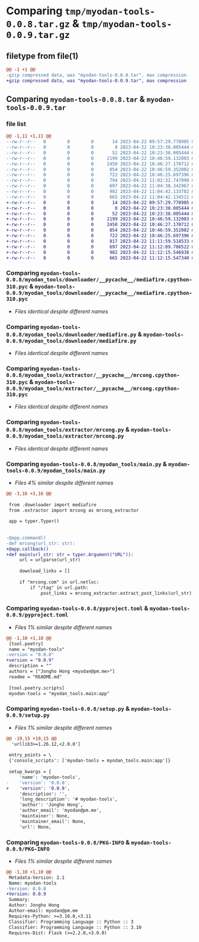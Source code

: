 # Comparing `tmp/myodan-tools-0.0.8.tar.gz` & `tmp/myodan-tools-0.0.9.tar.gz`

## filetype from file(1)

```diff
@@ -1 +1 @@
-gzip compressed data, was "myodan-tools-0.0.8.tar", max compression
+gzip compressed data, was "myodan-tools-0.0.9.tar", max compression
```

## Comparing `myodan-tools-0.0.8.tar` & `myodan-tools-0.0.9.tar`

### file list

```diff
@@ -1,11 +1,11 @@
--rw-r--r--   0        0        0       14 2023-04-22 09:57:29.778905 myodan-tools-0.0.8/README.md
--rw-r--r--   0        0        0        0 2023-04-22 10:23:38.005444 myodan-tools-0.0.8/myodan_tools/__init__.py
--rw-r--r--   0        0        0       52 2023-04-22 10:23:38.005444 myodan-tools-0.0.8/myodan_tools/__main__.py
--rw-r--r--   0        0        0     2199 2023-04-22 10:46:59.132003 myodan-tools-0.0.8/myodan_tools/downloader/__pycache__/mediafire.cpython-310.pyc
--rw-r--r--   0        0        0     2450 2023-04-22 10:46:27.170712 myodan-tools-0.0.8/myodan_tools/downloader/mediafire.py
--rw-r--r--   0        0        0      854 2023-04-22 10:46:59.352002 myodan-tools-0.0.8/myodan_tools/extractor/__pycache__/mrcong.cpython-310.pyc
--rw-r--r--   0        0        0      722 2023-04-22 10:46:25.697396 myodan-tools-0.0.8/myodan_tools/extractor/mrcong.py
--rw-r--r--   0        0        0      794 2023-04-22 11:02:32.747090 myodan-tools-0.0.8/myodan_tools/main.py
--rw-r--r--   0        0        0      697 2023-04-22 11:04:38.342967 myodan-tools-0.0.8/pyproject.toml
--rw-r--r--   0        0        0      982 2023-04-22 11:04:42.133782 myodan-tools-0.0.8/setup.py
--rw-r--r--   0        0        0      665 2023-04-22 11:04:42.134511 myodan-tools-0.0.8/PKG-INFO
+-rw-r--r--   0        0        0       14 2023-04-22 09:57:29.778905 myodan-tools-0.0.9/README.md
+-rw-r--r--   0        0        0        0 2023-04-22 10:23:38.005444 myodan-tools-0.0.9/myodan_tools/__init__.py
+-rw-r--r--   0        0        0       52 2023-04-22 10:23:38.005444 myodan-tools-0.0.9/myodan_tools/__main__.py
+-rw-r--r--   0        0        0     2199 2023-04-22 10:46:59.132003 myodan-tools-0.0.9/myodan_tools/downloader/__pycache__/mediafire.cpython-310.pyc
+-rw-r--r--   0        0        0     2450 2023-04-22 10:46:27.170712 myodan-tools-0.0.9/myodan_tools/downloader/mediafire.py
+-rw-r--r--   0        0        0      854 2023-04-22 10:46:59.352002 myodan-tools-0.0.9/myodan_tools/extractor/__pycache__/mrcong.cpython-310.pyc
+-rw-r--r--   0        0        0      722 2023-04-22 10:46:25.697396 myodan-tools-0.0.9/myodan_tools/extractor/mrcong.py
+-rw-r--r--   0        0        0      817 2023-04-22 11:11:59.518533 myodan-tools-0.0.9/myodan_tools/main.py
+-rw-r--r--   0        0        0      697 2023-04-22 11:12:09.786522 myodan-tools-0.0.9/pyproject.toml
+-rw-r--r--   0        0        0      982 2023-04-22 11:12:15.546938 myodan-tools-0.0.9/setup.py
+-rw-r--r--   0        0        0      665 2023-04-22 11:12:15.547340 myodan-tools-0.0.9/PKG-INFO
```

### Comparing `myodan-tools-0.0.8/myodan_tools/downloader/__pycache__/mediafire.cpython-310.pyc` & `myodan-tools-0.0.9/myodan_tools/downloader/__pycache__/mediafire.cpython-310.pyc`

 * *Files identical despite different names*

### Comparing `myodan-tools-0.0.8/myodan_tools/downloader/mediafire.py` & `myodan-tools-0.0.9/myodan_tools/downloader/mediafire.py`

 * *Files identical despite different names*

### Comparing `myodan-tools-0.0.8/myodan_tools/extractor/__pycache__/mrcong.cpython-310.pyc` & `myodan-tools-0.0.9/myodan_tools/extractor/__pycache__/mrcong.cpython-310.pyc`

 * *Files identical despite different names*

### Comparing `myodan-tools-0.0.8/myodan_tools/extractor/mrcong.py` & `myodan-tools-0.0.9/myodan_tools/extractor/mrcong.py`

 * *Files identical despite different names*

### Comparing `myodan-tools-0.0.8/myodan_tools/main.py` & `myodan-tools-0.0.9/myodan_tools/main.py`

 * *Files 4% similar despite different names*

```diff
@@ -3,16 +3,16 @@
 
 from .downloader import mediafire
 from .extractor import mrcong as mrcong_extractor
 
 app = typer.Typer()
 
 
-@app.command()
-def mrcong(url_str: str):
+@app.callback()
+def main(url_str: str = typer.Argument("URL")):
     url = urlparse(url_str)
 
     download_links = []
 
     if "mrcong.com" in url.netloc:
         if "/tag" in url.path:
             post_links = mrcong_extractor.extract_post_links(url_str)
```

### Comparing `myodan-tools-0.0.8/pyproject.toml` & `myodan-tools-0.0.9/pyproject.toml`

 * *Files 1% similar despite different names*

```diff
@@ -1,10 +1,10 @@
 [tool.poetry]
 name = "myodan-tools"
-version = "0.0.8"
+version = "0.0.9"
 description = ""
 authors = ["Jongho Hong <myodan@pm.me>"]
 readme = "README.md"
 
 [tool.poetry.scripts]
 myodan-tools = "myodan_tools.main:app"
```

### Comparing `myodan-tools-0.0.8/setup.py` & `myodan-tools-0.0.9/setup.py`

 * *Files 1% similar despite different names*

```diff
@@ -19,15 +19,15 @@
  'urllib3>=1.26.12,<2.0.0']
 
 entry_points = \
 {'console_scripts': ['myodan-tools = myodan_tools.main:app']}
 
 setup_kwargs = {
     'name': 'myodan-tools',
-    'version': '0.0.8',
+    'version': '0.0.9',
     'description': '',
     'long_description': '# myodan-tools',
     'author': 'Jongho Hong',
     'author_email': 'myodan@pm.me',
     'maintainer': None,
     'maintainer_email': None,
     'url': None,
```

### Comparing `myodan-tools-0.0.8/PKG-INFO` & `myodan-tools-0.0.9/PKG-INFO`

 * *Files 1% similar despite different names*

```diff
@@ -1,10 +1,10 @@
 Metadata-Version: 2.1
 Name: myodan-tools
-Version: 0.0.8
+Version: 0.0.9
 Summary: 
 Author: Jongho Hong
 Author-email: myodan@pm.me
 Requires-Python: >=3.10.0,<3.11
 Classifier: Programming Language :: Python :: 3
 Classifier: Programming Language :: Python :: 3.10
 Requires-Dist: Flask (>=2.2.0,<3.0.0)
```


